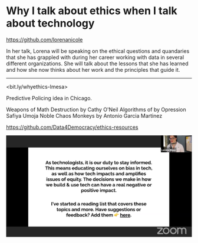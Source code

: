 # Why I talk about ethics when I talk about technology

<https://github.com/lorenanicole>

In her talk, Lorena will be speaking on the ethical questions and quandaries
that she has grappled with during her career working with data in several
different organizations. She will talk about the lessons that she has learned
and how she now thinks about her work and the principles that guide it.

---

<bit.ly/whyethics-lmesa>

Predictive Policing idea in Chicago.

Weapons of Math Destruction by Cathy O'Neil
Algorithms of by Opression Safiya Umoja Noble
Chaos Monkeys by Antonio Garcia Martinez

<https://github.com/Data4Democracy/ethics-resources>

![Call to Action](call_to_action.png)
